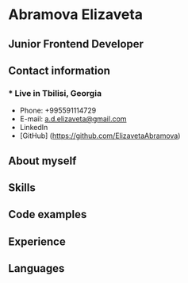 # Abramova Elizaveta
## Junior Frontend Developer
## Contact information
### * Live in Tbilisi, Georgia
* Phone: +995591114729
* E-mail: a.d.elizaveta@gmail.com
* LinkedIn 
* [GitHub] (https://github.com/ElizavetaAbramova)
## About myself
## Skills
## Code examples
## Experience
## Languages


